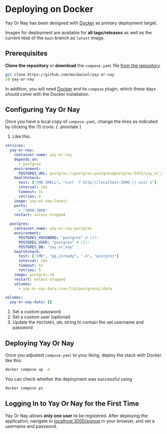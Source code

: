 # Deploying on Docker

Yay Or Nay has been designed with [Docker](https://docker.com) as primary deployment target.

Images for deployment are available for **all tags/releases** as well as the current `HEAD` of the `main`
branch as `latest` image.

## Prerequisites

**Clone the repository** or **download** the `compose.yaml` file [from the repository](https://github.com/mocdaniel/yay-or-nay/blob/main/compose.yaml).

```bash
git clone https://github.com/mocdaniel/yay-or-nay
cd yay-or-nay
```

In addition, you will need [Docker](https://docs.docker.com/engine/install/) and its `compose` plugin, which these days
_should_ come with the Docker installation.

## Configuring Yay Or Nay

Once you have a local copy of `compose.yaml`, change the lines as indicated by clicking the (1) icons:
{ .annotate }

1. Like this.

``` yaml
services:
  yay-or-nay:
    container_name: yay-or-nay
    depends_on:
      - postgres
    environment:
      POSTGRES_URL: postgres://postgres:postgres@postgres:5432/yay_or_nay # (3)!
    healthcheck:
      test: ["CMD-SHELL", "curl -f http://localhost:3000 || exit 1"]
      interval: 10s
      timeout: 5s
      retries: 5
    image: yay-or-nay:latest
    ports:
      - "3000:3000"
    restart: unless-stopped

  postgres:
    container_name: yay-or-nay-postgres
    environment:
      POSTGRES_PASSWORD: "postgres" # (1)!
      POSTGRES_USER: "postgres" # (2)!
      POSTGRES_DB: "yay_or_nay"
    healthcheck:
      test: ["CMD", "pg_isready", "-U", "postgres"]
      interval: 10s
      timeout: 5s
      retries: 5
    image: postgres:16
    restart: unless-stopped
    volumes:
      - yay-or-nay-data:/var/lib/postgresql/data

volumes:
  yay-or-nay-data: {}
```

1. Set a custom password
2. Set a custom user (optional)
3. Update the `POSTGRES_URL` string to contain the set username and password

## Deploying Yay Or Nay

Once you adjusted `compose.yaml` to your liking, deploy the stack with Docker like this:

```bash { .copy }
docker compose up -d
```

You can check whether the deployment was successful using

```bash { .copy }
docker compose ps
```

## Logging In to Yay Or Nay for the First Time

Yay Or Nay allows **only one user** to be registered. After deploying the application, navigate to [localhost:3000/signup](http://localhost:3000/signup) in your browser, and set a username and password.
